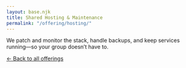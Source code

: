```yaml
---
layout: base.njk
title: Shared Hosting & Maintenance
permalink: "/offering/hosting/"
---
```


We patch and monitor the stack, handle backups, and keep services running—so your group doesn’t have to.

<p class="mt-4"><a href="/offering/">← Back to all offerings</a></p>